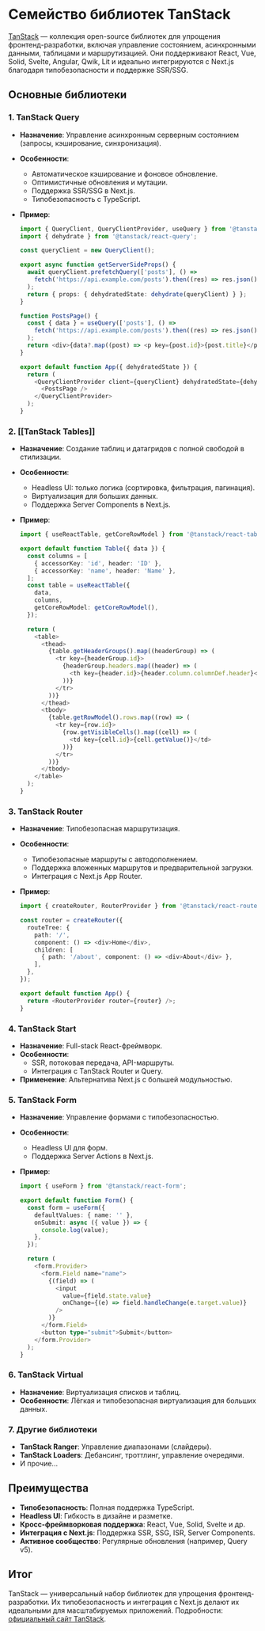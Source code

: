 ```table-of-contents
```

# Семейство библиотек TanStack

[TanStack](https://tanstack.com/) — коллекция open-source библиотек для упрощения фронтенд-разработки, включая управление состоянием, асинхронными данными, таблицами и маршрутизацией. Они поддерживают React, Vue, Solid, Svelte, Angular, Qwik, Lit и идеально интегрируются с Next.js благодаря типобезопасности и поддержке SSR/SSG.

## Основные библиотеки

### 1. TanStack Query

- **Назначение**: Управление асинхронным серверным состоянием (запросы, кэширование, синхронизация).
- **Особенности**:
    - Автоматическое кэширование и фоновое обновление.
    - Оптимистичные обновления и мутации.
    - Поддержка SSR/SSG в Next.js.
    - Типобезопасность с TypeScript.
- **Пример**:
    
    ```typescript
    import { QueryClient, QueryClientProvider, useQuery } from '@tanstack/react-query';
    import { dehydrate } from '@tanstack/react-query';
    
    const queryClient = new QueryClient();
    
    export async function getServerSideProps() {
      await queryClient.prefetchQuery(['posts'], () =>
        fetch('https://api.example.com/posts').then((res) => res.json())
      );
      return { props: { dehydratedState: dehydrate(queryClient) } };
    }
    
    function PostsPage() {
      const { data } = useQuery(['posts'], () =>
        fetch('https://api.example.com/posts').then((res) => res.json())
      );
      return <div>{data?.map((post) => <p key={post.id}>{post.title}</p>)}</div>;
    }
    
    export default function App({ dehydratedState }) {
      return (
        <QueryClientProvider client={queryClient} dehydratedState={dehydratedState}>
          <PostsPage />
        </QueryClientProvider>
      );
    }
    ```
    

### 2. [[TanStack Tables]]

- **Назначение**: Создание таблиц и датагридов с полной свободой в стилизации.
- **Особенности**:
    - Headless UI: только логика (сортировка, фильтрация, пагинация).
    - Виртуализация для больших данных.
    - Поддержка Server Components в Next.js.
- **Пример**:
    
    ```typescript
    import { useReactTable, getCoreRowModel } from '@tanstack/react-table';
    
    export default function Table({ data }) {
      const columns = [
        { accessorKey: 'id', header: 'ID' },
        { accessorKey: 'name', header: 'Name' },
      ];
      const table = useReactTable({
        data,
        columns,
        getCoreRowModel: getCoreRowModel(),
      });
    
      return (
        <table>
          <thead>
            {table.getHeaderGroups().map((headerGroup) => (
              <tr key={headerGroup.id}>
                {headerGroup.headers.map((header) => (
                  <th key={header.id}>{header.column.columnDef.header}</th>
                ))}
              </tr>
            ))}
          </thead>
          <tbody>
            {table.getRowModel().rows.map((row) => (
              <tr key={row.id}>
                {row.getVisibleCells().map((cell) => (
                  <td key={cell.id}>{cell.getValue()}</td>
                ))}
              </tr>
            ))}
          </tbody>
        </table>
      );
    }
    ```
    

### 3. TanStack Router

- **Назначение**: Типобезопасная маршрутизация.
- **Особенности**:
    - Типобезопасные маршруты с автодополнением.
    - Поддержка вложенных маршрутов и предварительной загрузки.
    - Интеграция с Next.js App Router.
- **Пример**:
    
    ```typescript
    import { createRouter, RouterProvider } from '@tanstack/react-router';
    
    const router = createRouter({
      routeTree: {
        path: '/',
        component: () => <div>Home</div>,
        children: [
          { path: '/about', component: () => <div>About</div> },
        ],
      },
    });
    
    export default function App() {
      return <RouterProvider router={router} />;
    }
    ```
    

### 4. TanStack Start

- **Назначение**: Full-stack React-фреймворк.
- **Особенности**:
    - SSR, потоковая передача, API-маршруты.
    - Интеграция с TanStack Router и Query.
- **Применение**: Альтернатива Next.js с большей модульностью.

### 5. TanStack Form

- **Назначение**: Управление формами с типобезопасностью.
- **Особенности**:
    - Headless UI для форм.
    - Поддержка Server Actions в Next.js.
- **Пример**:
    
    ```typescript
    import { useForm } from '@tanstack/react-form';
    
    export default function Form() {
      const form = useForm({
        defaultValues: { name: '' },
        onSubmit: async ({ value }) => {
          console.log(value);
        },
      });
    
      return (
        <form.Provider>
          <form.Field name="name">
            {(field) => (
              <input
                value={field.state.value}
                onChange={(e) => field.handleChange(e.target.value)}
              />
            )}
          </form.Field>
          <button type="submit">Submit</button>
        </form.Provider>
      );
    }
    ```
    

### 6. TanStack Virtual

- **Назначение**: Виртуализация списков и таблиц.
- **Особенности**: Лёгкая и типобезопасная виртуализация для больших данных.

### 7. Другие библиотеки

- **TanStack Ranger**: Управление диапазонами (слайдеры).
- **TanStack Loaders**: Дебансинг, троттлинг, управление очередями.
- И прочие...

## Преимущества

- **Типобезопасность**: Полная поддержка TypeScript.
- **Headless UI**: Гибкость в дизайне и разметке.
- **Кросс-фреймворковая поддержка**: React, Vue, Solid, Svelte и др.
- **Интеграция с Next.js**: Поддержка SSR, SSG, ISR, Server Components.
- **Активное сообщество**: Регулярные обновления (например, Query v5).[](https://x.com/TkDodo/status/1714262102305632643)

## Итог

TanStack — универсальный набор библиотек для упрощения фронтенд-разработки. Их типобезопасность и интеграция с Next.js делают их идеальными для масштабируемых приложений. Подробности: [официальный сайт TanStack](https://tanstack.com/).